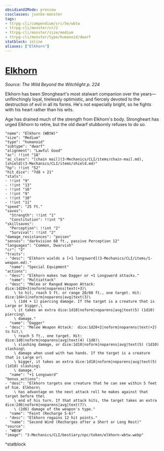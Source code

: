 ```yaml
---
obsidianUIMode: preview
cssclasses: json5e-monster
tags:
- ttrpg-cli/compendium/src/5e/wbtw
- ttrpg-cli/monster/cr/2
- ttrpg-cli/monster/size/medium
- ttrpg-cli/monster/type/humanoid/dwarf
statblock: inline
aliases: ["Elkhorn"]
---
```

# [Elkhorn](3-Mechanics\CLI\bestiary\npc/elkhorn-wbtw.md)
*Source: The Wild Beyond the Witchlight p. 224*  

Elkhorn has been Strongheart's most stalwart companion over the years—unflinchingly loyal, tirelessly optimistic, and fiercely devoted to the destruction of evil in all its forms. He's not especially bright, so he fights with his heart rather than his wits.

Age has drained much of the strength from Elkhorn's body. Strongheart has urged Elkhorn to retire, but the old dwarf stubbornly refuses to do so.

```statblock
"name": "Elkhorn (WBtW)"
"size": "Medium"
"type": "humanoid"
"subtype": "dwarf"
"alignment": "Lawful Good"
"ac": !!int "18"
"ac_class": "[chain mail](3-Mechanics/CLI/items/chain-mail.md), [shield](3-Mechanics/CLI/items/shield.md)"
"hp": !!int "52"
"hit_dice": "7d8 + 21"
"stats":
- !!int "9"
- !!int "13"
- !!int "16"
- !!int "9"
- !!int "10"
- !!int "11"
"speed": "25 ft."
"saves":
  "Strength": !!int "1"
  "Constitution": !!int "5"
"skillsaves":
  "Perception": !!int "2"
  "Survival": !!int "2"
"damage_resistances": "poison"
"senses": "darkvision 60 ft., passive Perception 12"
"languages": "Common, Dwarvish"
"cr": "2"
"traits":
- "desc": "Elkhorn wields a [+1 longsword](3-Mechanics/CLI/items/1-weapon.md)."
  "name": "Special Equipment"
"actions":
- "desc": "Elkhorn makes two Dagger or +1 Longsword attacks."
  "name": "Multiattack"
- "desc": "Melee or Ranged Weapon Attack: dice:1d20+3|noform|noparens|text(+3)\
    \ to hit, reach 5 ft. or range 20/60 ft., one target. Hit: dice:1d4+1|noform|noparens|avg|text(3)\
    \ (1d4 + 1) piercing damage. If the target is a creature that is Large or bigger,\
    \ it takes an extra dice:1d10|noform|noparens|avg|text(5) (1d10) piercing\
    \ damage."
  "name": "Dagger"
- "desc": "Melee Weapon Attack:  dice:1d20+2|noform|noparens|text(+2) to hit,\
    \ reach 5 ft., one target. Hit: dice:1d8|noform|noparens|avg|text(4) (1d8)\
    \ slashing damage, or dice:1d10|noform|noparens|avg|text(5) (1d10) slashing\
    \ damage when used with two hands. If the target is a creature that is Large or\
    \ bigger, it takes an extra dice:1d10|noform|noparens|avg|text(5) (1d10) slashing\
    \ damage."
  "name": "+1 Longsword"
"bonus_actions":
- "desc": "Elkhorn targets one creature that he can see within 5 feet of him. Elkhorn\
    \ has advantage on the next attack roll he makes against that target before the\
    \ end of his turn. If that attack hits, the target takes an extra dice:2d6|noform|noparens|avg|text(7)\
    \ (2d6) damage of the weapon's type."
  "name": "Feint (Recharge 5-6)"
- "desc": "Elkhorn regains 12 hit points."
  "name": "Second Wind (Recharges after a Short or Long Rest)"
"source":
- "WBtW"
"image": "3-Mechanics/CLI/bestiary/npc/token/elkhorn-wbtw.webp"
```
^statblock